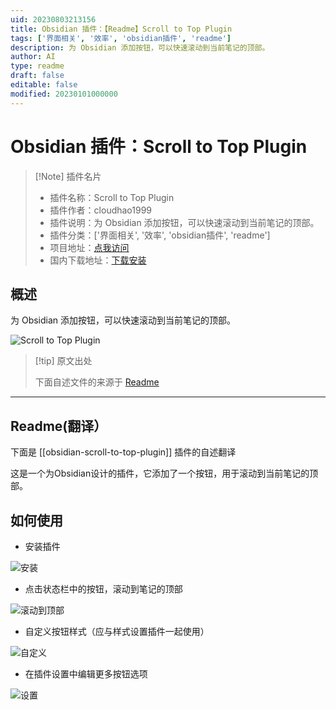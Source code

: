 ```yaml
---
uid: 20230803213156
title: Obsidian 插件：【Readme】Scroll to Top Plugin
tags: ['界面相关', '效率', 'obsidian插件', 'readme']
description: 为 Obsidian 添加按钮，可以快速滚动到当前笔记的顶部。
author: AI
type: readme
draft: false
editable: false
modified: 20230101000000
---
```


# Obsidian 插件：Scroll to Top Plugin

> [!Note] 插件名片
> - 插件名称：Scroll to Top Plugin
> - 插件作者：cloudhao1999
> - 插件说明：为 Obsidian 添加按钮，可以快速滚动到当前笔记的顶部。
> - 插件分类：['界面相关', '效率', 'obsidian插件', 'readme']
> - 项目地址：[点我访问](https://github.com/cloudhao1999/obsidian-scroll-to-top-plugin)
> - 国内下载地址：[下载安装](https://pkmer.cn/products/plugin/pluginMarket/?obsidian-scroll-to-top-plugin)

## 概述

为 Obsidian 添加按钮，可以快速滚动到当前笔记的顶部。

![Scroll to Top Plugin](https://cdn.pkmer.cn/covers/obsidian-scroll-to-top-plugin.png!pkmer)

> [!tip] 原文出处
> 
>下面自述文件的来源于 [Readme](https://ghproxy.net/https://raw.githubusercontent.com/cloudhao1999/obsidian-scroll-to-top-plugin/main/README.md)
> 

---

## Readme(翻译）

下面是 [[obsidian-scroll-to-top-plugin]] 插件的自述翻译



这是一个为Obsidian设计的插件，它添加了一个按钮，用于滚动到当前笔记的顶部。

## 如何使用

- 安装插件

![安装](https://cdn.staticaly.com/gh/cloudhao1999/image-hosting@master/image.21lz7ox3d5nk.webp)

- 点击状态栏中的按钮，滚动到笔记的顶部

![滚动到顶部](https://cdn.staticaly.com/gh/cloudhao1999/image-hosting@master/image.2yz8lr70uaw0.webp)

- 自定义按钮样式（应与样式设置插件一起使用）

![自定义](https://cdn.staticaly.com/gh/cloudhao1999/image-hosting@master/image.2xrir7lrm9c0.webp)

- 在插件设置中编辑更多按钮选项

![设置](https://cdn.staticaly.com/gh/cloudhao1999/image-hosting@master/image.3qbadlkn6y40.webp)



